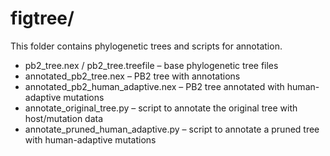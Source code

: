 # figtree/

This folder contains phylogenetic trees and scripts for annotation.

- pb2_tree.nex / pb2_tree.treefile – base phylogenetic tree files  
- annotated_pb2_tree.nex – PB2 tree with annotations  
- annotated_pb2_human_adaptive.nex – PB2 tree annotated with human-adaptive mutations  
- annotate_original_tree.py – script to annotate the original tree with host/mutation data  
- annotate_pruned_human_adaptive.py – script to annotate a pruned tree with human-adaptive mutations  
